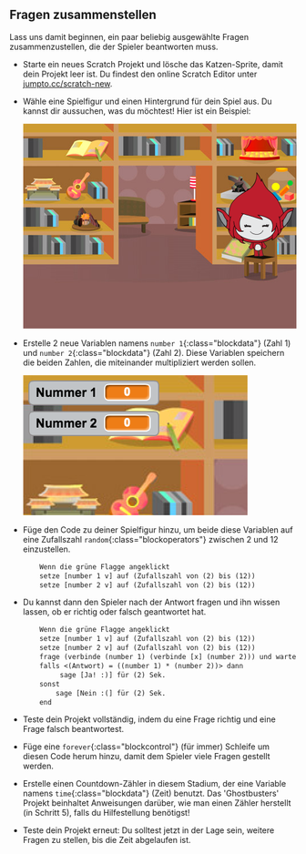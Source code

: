 ## Fragen zusammenstellen

Lass uns damit beginnen, ein paar beliebig ausgewählte Fragen zusammenzustellen, die der Spieler beantworten muss.

+ Starte ein neues Scratch Projekt und lösche das Katzen-Sprite, damit dein Projekt leer ist. Du findest den online Scratch Editor unter <a href="http://jumpto.cc/scratch-new" target="_blank">jumpto.cc/scratch-new</a>.

+ Wähle eine Spielfigur und einen Hintergrund für dein Spiel aus. Du kannst dir aussuchen, was du möchtest! Hier ist ein Beispiel:

	![screenshot](images/brain-setting.png)

+ Erstelle 2 neue Variablen namens `number 1`{:class="blockdata"} (Zahl 1) und `number 2`{:class="blockdata"} (Zahl 2). Diese Variablen speichern die beiden Zahlen, die miteinander multipliziert werden sollen.

	![screenshot](images/brain-variables.png)

+ Füge den Code zu deiner Spielfigur hinzu, um beide diese Variablen auf eine Zufallszahl `random`{:class="blockoperators"} zwischen 2 und 12 einzustellen.

	```blocks
		Wenn die grüne Flagge angeklickt
		setze [number 1 v] auf (Zufallszahl von (2) bis (12))
		setze [number 2 v] auf (Zufallszahl von (2) bis (12))
	```

+ Du kannst dann den Spieler nach der Antwort fragen und ihn wissen lassen, ob er richtig oder falsch geantwortet hat.

	```blocks
		Wenn die grüne Flagge angeklickt
		setze [number 1 v] auf (Zufallszahl von (2) bis (12))
		setze [number 2 v] auf (Zufallszahl von (2) bis (12))
		frage (verbinde (number 1) (verbinde [x] (number 2))) und warte
		falls <(Antwort) = ((number 1) * (number 2))> dann
			 sage [Ja! :)] für (2) Sek.
		sonst
 			sage [Nein :(] für (2) Sek.
		end
	```

+ Teste dein Projekt vollständig, indem du eine Frage richtig und eine Frage falsch beantwortest.

+ Füge eine `forever`{:class="blockcontrol"} (für immer) Schleife um diesen Code herum hinzu, damit dem Spieler viele Fragen gestellt werden.

+ Erstelle einen Countdown-Zähler in diesem Stadium, der eine Variable namens `time`{:class="blockdata"} (Zeit) benutzt. Das 'Ghostbusters' Projekt beinhaltet Anweisungen darüber, wie man einen Zähler herstellt (in Schritt 5), falls du Hilfestellung benötigst!

+ Teste dein Projekt erneut: Du solltest jetzt in der Lage sein, weitere Fragen zu stellen, bis die Zeit abgelaufen ist.




